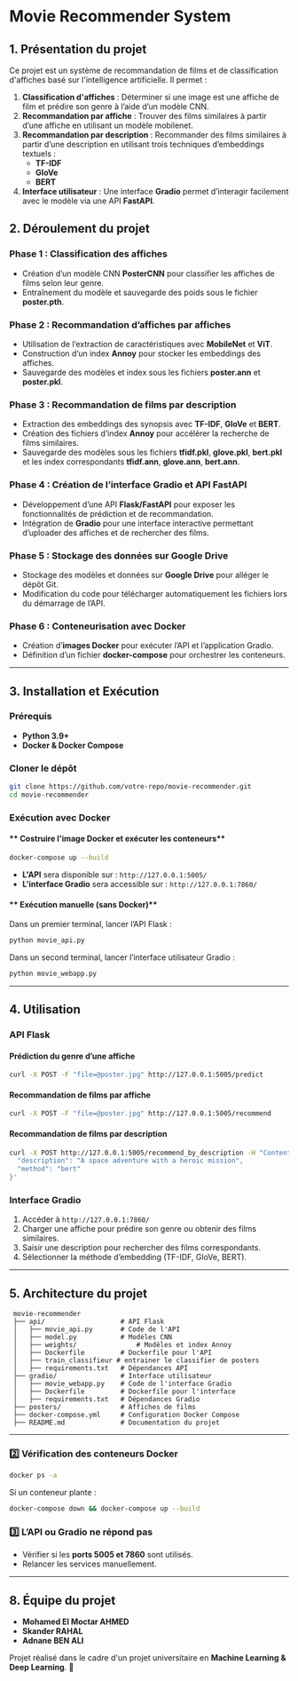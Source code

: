 # **Movie Recommender System**

## **1. Présentation du projet**
Ce projet est un système de recommandation de films et de classification d'affiches basé sur l'intelligence artificielle. Il permet :
1. **Classification d'affiches** : Déterminer si une image est une affiche de film et prédire son genre à l’aide d’un modèle CNN.
2. **Recommandation par affiche** : Trouver des films similaires à partir d’une affiche en utilisant un modèle mobilenet.
3. **Recommandation par description** : Recommander des films similaires à partir d’une description en utilisant trois techniques d’embeddings textuels :
   - **TF-IDF**
   - **GloVe**
   - **BERT**
4. **Interface utilisateur** : Une interface **Gradio** permet d’interagir facilement avec le modèle via une API **FastAPI**.

## **2. Déroulement du projet**
### **Phase 1 : Classification des affiches**
- Création d’un modèle CNN **PosterCNN** pour classifier les affiches de films selon leur genre.
- Entraînement du modèle et sauvegarde des poids sous le fichier **poster.pth**.

### **Phase 2 : Recommandation d’affiches par affiches**
- Utilisation de l’extraction de caractéristiques avec **MobileNet** et **ViT**.
- Construction d’un index **Annoy** pour stocker les embeddings des affiches.
- Sauvegarde des modèles et index sous les fichiers **poster.ann** et **poster.pkl**.

### **Phase 3 : Recommandation de films par description**
- Extraction des embeddings des synopsis avec **TF-IDF**, **GloVe** et **BERT**.
- Création des fichiers d’index **Annoy** pour accélérer la recherche de films similaires.
- Sauvegarde des modèles sous les fichiers **tfidf.pkl**, **glove.pkl**, **bert.pkl** et les index correspondants **tfidf.ann**, **glove.ann**, **bert.ann**.

### **Phase 4 : Création de l’interface Gradio et API FastAPI**
- Développement d’une API **Flask/FastAPI** pour exposer les fonctionnalités de prédiction et de recommandation.
- Intégration de **Gradio** pour une interface interactive permettant d’uploader des affiches et de rechercher des films.

### **Phase 5 : Stockage des données sur Google Drive**
- Stockage des modèles et données sur **Google Drive** pour alléger le dépôt Git.
- Modification du code pour télécharger automatiquement les fichiers lors du démarrage de l’API.

### **Phase 6 : Conteneurisation avec Docker**
- Création d’**images Docker** pour exécuter l’API et l’application Gradio.
- Définition d’un fichier **docker-compose** pour orchestrer les conteneurs.

---

## **3. Installation et Exécution**

### **Prérequis**
- **Python 3.9+**
- **Docker & Docker Compose**

### **Cloner le dépôt**
```bash
git clone https://github.com/votre-repo/movie-recommender.git
cd movie-recommender
```

### **Exécution avec Docker**
#### ** Costruire l'image Docker et exécuter les conteneurs**
```bash
docker-compose up --build
```
- **L'API** sera disponible sur : `http://127.0.0.1:5005/`
- **L'interface Gradio** sera accessible sur : `http://127.0.0.1:7860/`

#### ** Exécution manuelle (sans Docker)**
Dans un premier terminal, lancer l’API Flask :
```bash
python movie_api.py
```
Dans un second terminal, lancer l’interface utilisateur Gradio :
```bash
python movie_webapp.py
```

---

## **4. Utilisation**
### **API Flask**
#### **Prédiction du genre d’une affiche**
```bash
curl -X POST -F "file=@poster.jpg" http://127.0.0.1:5005/predict
```

#### **Recommandation de films par affiche**
```bash
curl -X POST -F "file=@poster.jpg" http://127.0.0.1:5005/recommend
```

#### **Recommandation de films par description**
```bash
curl -X POST http://127.0.0.1:5005/recommend_by_description -H "Content-Type: application/json" -d '{
  "description": "A space adventure with a heroic mission",
  "method": "bert"
}'
```

### **Interface Gradio**
1. Accéder à `http://127.0.0.1:7860/`
2. Charger une affiche pour prédire son genre ou obtenir des films similaires.
3. Saisir une description pour rechercher des films correspondants.
4. Sélectionner la méthode d’embedding (TF-IDF, GloVe, BERT).

---

## **5. Architecture du projet**
```
 movie-recommender
 ├── api/                   # API Flask
 │   ├── movie_api.py       # Code de l'API
 │   ├── model.py           # Modèles CNN
 │   ├── weights/               # Modèles et index Annoy
 │   ├── Dockerfile         # Dockerfile pour l'API
 │   ├── train_classifieur # entrainer le classifier de posters
 │   ├── requirements.txt   # Dépendances API
 ├── gradio/                # Interface utilisateur
 │   ├── movie_webapp.py    # Code de l'interface Gradio
 │   ├── Dockerfile         # Dockerfile pour l'interface
 │   ├── requirements.txt   # Dépendances Gradio
 ├── posters/               # Affiches de films
 ├── docker-compose.yml     # Configuration Docker Compose
 ├── README.md              # Documentation du projet
```

---



### **2️⃣ Vérification des conteneurs Docker**
```bash
docker ps -a
```
Si un conteneur plante :
```bash
docker-compose down && docker-compose up --build
```

### **3️⃣ L’API ou Gradio ne répond pas**
- Vérifier si les **ports 5005 et 7860** sont utilisés.
- Relancer les services manuellement.

---





## **8. Équipe du projet**
- **Mohamed El Moctar AHMED**
- **Skander RAHAL**
- **Adnane BEN ALI**

Projet réalisé dans le cadre d'un projet universitaire en **Machine Learning & Deep Learning**. 🚀
